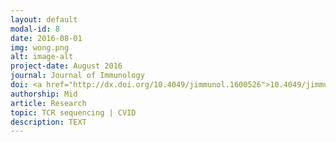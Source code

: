 ```yaml
---
layout: default
modal-id: 8
date: 2016-08-01
img: wong.png
alt: image-alt
project-date: August 2016
journal: Journal of Immunology
doi: <a href="http://dx.doi.org/10.4049/jimmunol.1600526">10.4049/jimmunol.1600526</a>
authorship: Mid
article: Research
topic: TCR sequencing | CVID 
description: TEXT
---
```

